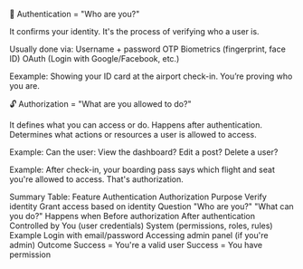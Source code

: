 🔐 Authentication = "Who are you?"

It confirms your identity.
It's the process of verifying who a user is.

Usually done via:
Username + password
OTP
Biometrics (fingerprint, face ID)
OAuth (Login with Google/Facebook, etc.)

Eexample:
Showing your ID card at the airport check-in. You’re proving who you are.

🔓 Authorization = "What are you allowed to do?"

It defines what you can access or do.
Happens after authentication.
Determines what actions or resources a user is allowed to access.

Example: Can the user:
View the dashboard?
Edit a post?
Delete a user?

Example:
After check-in, your boarding pass says which flight and seat you're allowed to access. That's authorization.

Summary Table:
Feature	Authentication	Authorization
Purpose	Verify identity	Grant access based on identity
Question	"Who are you?"	"What can you do?"
Happens when	Before authorization	After authentication
Controlled by	You (user credentials)	System (permissions, roles, rules)
Example	Login with email/password	Accessing admin panel (if you're admin)
Outcome	Success = You're a valid user	Success = You have permission
